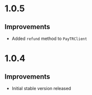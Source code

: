 # 1.0.5

## Improvements

- Added `refund` method to `PayTRClient`

# 1.0.4

## Improvements

- Initial stable version released